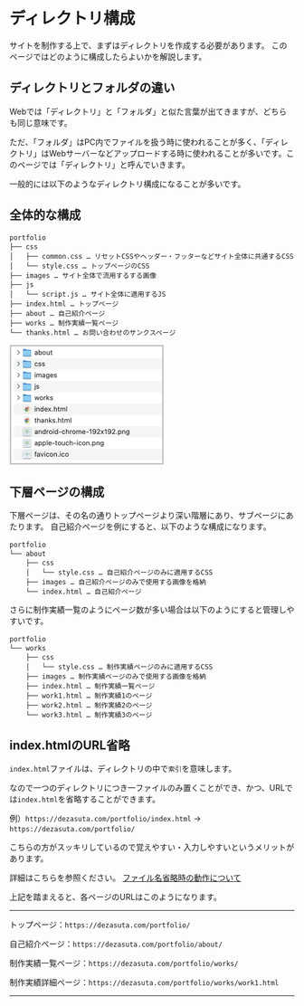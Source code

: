 # ディレクトリ構成

サイトを制作する上で、まずはディレクトリを作成する必要があります。
このページではどのように構成したらよいかを解説します。

## ディレクトリとフォルダの違い

Webでは「ディレクトリ」と「フォルダ」と似た言葉が出てきますが、どちらも同じ意味です。

ただ、「フォルダ」はPC内でファイルを扱う時に使われることが多く、「ディレクトリ」はWebサーバーなどアップロードする時に使われることが多いです。このページでは「ディレクトリ」と呼んでいきます。

一般的には以下のようなディレクトリ構成になることが多いです。

## 全体的な構成
```
portfolio
├── css
│   ├── common.css … リセットCSSやヘッダー・フッターなどサイト全体に共通するCSS
│   └── style.css … トップページのCSS
├── images … サイト全体で流用するする画像
├── js
│   └── script.js … サイト全体に適用するJS
├── index.html … トップページ
├── about … 自己紹介ページ
├── works … 制作実績一覧ページ
└── thanks.html … お問い合わせのサンクスページ
```
<img src="../images/directory.png" width="273" alt="ディレクトリ図">

## 下層ページの構成

下層ページは、その名の通りトップページより深い階層にあり、サブページにあたります。
自己紹介ページを例にすると、以下のような構成になります。

```
portfolio
└── about
    ├── css
    │   └── style.css … 自己紹介ページのみに適用するCSS
    ├── images … 自己紹介ページのみで使用する画像を格納
    └── index.html … 自己紹介ページ
```

さらに制作実績一覧のようにページ数が多い場合は以下のようにすると管理しやすいです。

```
portfolio
└── works
    ├── css
    │   └── style.css … 制作実績ページのみに適用するCSS
    ├── images … 制作実績ページのみで使用する画像を格納
    ├── index.html … 制作実績一覧ページ
    ├── work1.html … 制作実績1のページ
    ├── work2.html … 制作実績2のページ
    └── work3.html … 制作実績3のページ
```

## index.htmlのURL省略

`index.html`ファイルは、ディレクトリの中で`索引`を意味します。

なので一つのディレクトリにつき一ファイルのみ置くことができ、かつ、URLでは`index.html`を省略することができます。

例）`https://dezasuta.com/portfolio/index.html` → `https://dezasuta.com/portfolio/`

こちらの方がスッキリしているので覚えやすい・入力しやすいというメリットがあります。

詳細はこちらを参照ください。
[ファイル名省略時の動作について](https://www.tohoho-web.com/wwwxx076.htm)

上記を踏まえると、各ページのURLはこのようになります。

---

トップページ：`https://dezasuta.com/portfolio/`

自己紹介ページ：`https://dezasuta.com/portfolio/about/`

制作実績一覧ページ：`https://dezasuta.com/portfolio/works/`

制作実績詳細ページ：`https://dezasuta.com/portfolio/works/work1.html`

---